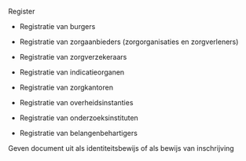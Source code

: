 Register
- Registratie van burgers

- Registratie van zorgaanbieders (zorgorganisaties en zorgverleners)
- Registratie van zorgverzekeraars
- Registratie van indicatieorganen
- Registratie van zorgkantoren
- Registratie van overheidsinstanties
- Registratie van onderzoeksinstituten
- Registratie van belangenbehartigers


Geven document uit als identiteitsbewijs of als bewijs van inschrijving

